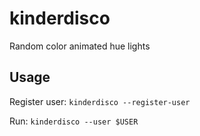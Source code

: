 # kinderdisco

Random color animated hue lights

## Usage

Register user: `kinderdisco --register-user`

Run: `kinderdisco --user $USER`
